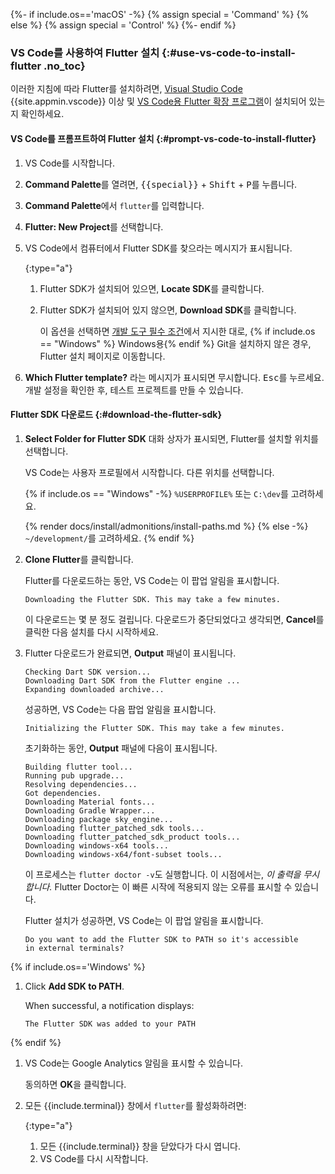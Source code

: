 {%- if include.os=='macOS' -%}
{% assign special = 'Command' %}
{% else %}
{% assign special = 'Control' %}
{%- endif %}

### VS Code를 사용하여 Flutter 설치 {:#use-vs-code-to-install-flutter .no_toc}

이러한 지침에 따라 Flutter를 설치하려면, 
[Visual Studio Code][] {{site.appmin.vscode}} 이상 및 
[VS Code용 Flutter 확장 프로그램][Flutter extension for VS Code]이 설치되어 있는지 확인하세요.

#### VS Code를 프롬프트하여 Flutter 설치 {:#prompt-vs-code-to-install-flutter}

1. VS Code를 시작합니다.

1. **Command Palette**를 열려면, 
   <kbd>{{special}}</kbd> + <kbd>Shift</kbd> + <kbd>P</kbd>를 누릅니다.

2. **Command Palette**에서 `flutter`를 입력합니다.

3. **Flutter: New Project**를 선택합니다.

4. VS Code에서 컴퓨터에서 Flutter SDK를 찾으라는 메시지가 표시됩니다.

   {:type="a"}
   1. Flutter SDK가 설치되어 있으면, **Locate SDK**를 클릭합니다.

   1. Flutter SDK가 설치되어 있지 않으면, **Download SDK**를 클릭합니다.

      이 옵션을 선택하면 [개발 도구 필수 조건][development tools prerequisites]에서 지시한 대로, 
      {% if include.os == "Windows" %} Windows용{% endif %} Git을 설치하지 않은 경우, 
      Flutter 설치 페이지로 이동합니다.

5. **Which Flutter template?** 라는 메시지가 표시되면 무시합니다. 
   <kbd>Esc</kbd>를 누르세요. 
   개발 설정을 확인한 후, 테스트 프로젝트를 만들 수 있습니다.

#### Flutter SDK 다운로드 {:#download-the-flutter-sdk}

1. **Select Folder for Flutter SDK** 대화 상자가 표시되면, Flutter를 설치할 위치를 선택합니다.

   VS Code는 사용자 프로필에서 시작합니다. 다른 위치를 선택합니다.

   {% if include.os == "Windows" -%}
   `%USERPROFILE%` 또는 `C:\dev`를 고려하세요.

   {% render docs/install/admonitions/install-paths.md %}
   {% else -%}
   `~/development/`를 고려하세요.
   {% endif %}

2. **Clone Flutter**를 클릭합니다.

   Flutter를 다운로드하는 동안, VS Code는 이 팝업 알림을 표시합니다.

   ```console
   Downloading the Flutter SDK. This may take a few minutes.
   ```

   이 다운로드는 몇 분 정도 걸립니다.
   다운로드가 중단되었다고 생각되면, **Cancel**를 클릭한 다음 설치를 다시 시작하세요.

3. Flutter 다운로드가 완료되면, **Output** 패널이 표시됩니다.

   ```console
   Checking Dart SDK version...
   Downloading Dart SDK from the Flutter engine ...
   Expanding downloaded archive...
   ```

   성공하면, VS Code는 다음 팝업 알림을 표시합니다.

   ```console
   Initializing the Flutter SDK. This may take a few minutes.
   ```

   초기화하는 동안, **Output** 패널에 다음이 표시됩니다.

   ```console
   Building flutter tool...
   Running pub upgrade...
   Resolving dependencies...
   Got dependencies.
   Downloading Material fonts...
   Downloading Gradle Wrapper...
   Downloading package sky_engine...
   Downloading flutter_patched_sdk tools...
   Downloading flutter_patched_sdk_product tools...
   Downloading windows-x64 tools...
   Downloading windows-x64/font-subset tools...
   ```

   이 프로세스는 `flutter doctor -v`도 실행합니다.
   이 시점에서는, _이 출력을 무시합니다._
   Flutter Doctor는 이 빠른 시작에 적용되지 않는 오류를 표시할 수 있습니다.

   Flutter 설치가 성공하면, VS Code는 이 팝업 알림을 표시합니다.

   ```console
   Do you want to add the Flutter SDK to PATH so it's accessible
   in external terminals?
   ```

{% if include.os=='Windows' %}

1. Click **Add SDK to PATH**.

   When successful, a notification displays:

   ```console
   The Flutter SDK was added to your PATH
   ```

{% endif %}

1. VS Code는 Google Analytics 알림을 표시할 수 있습니다.

   동의하면 **OK**을 클릭합니다.

2. 모든 {{include.terminal}} 창에서 `flutter`를 활성화하려면:

   {:type="a"}
   1. 모든 {{include.terminal}} 창을 닫았다가 다시 엽니다.
   2. VS Code를 다시 시작합니다.

[development tools prerequisites]: #development-tools
[Visual Studio Code]: https://code.visualstudio.com/docs/setup/mac
[Flutter extension for VS Code]: https://marketplace.visualstudio.com/items?itemName=Dart-Code.flutter
